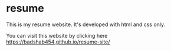# resume


This is my resume website. It's developed with html and css only. 

You can visit this website by clicking here https://badshab454.github.io/resume-site/
